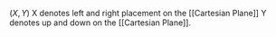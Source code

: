 $(X,Y)$
X denotes left and right placement on the [[Cartesian Plane]]
Y denotes up and down on the [[Cartesian Plane]].